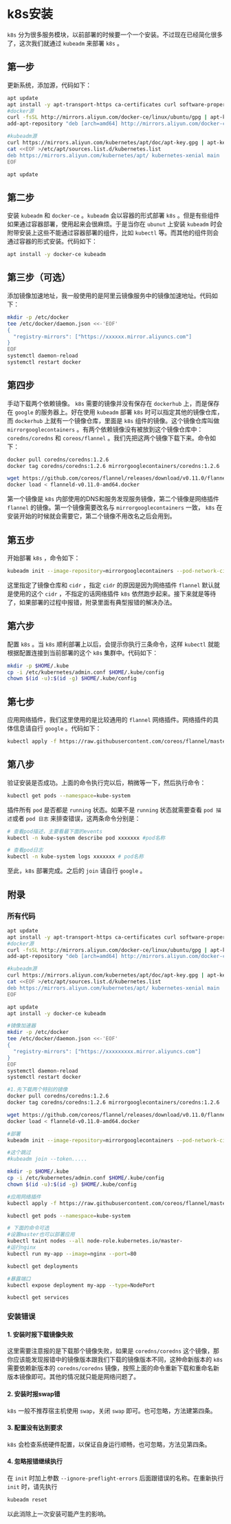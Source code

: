 # k8s安装

`k8s` 分为很多服务模块，以前部署的时候要一个一个安装。不过现在已经简化很多了，这次我们就通过 `kubeadm` 来部署 `k8s` 。

## 第一步

更新系统，添加源，代码如下：

```bash
apt update
apt install -y apt-transport-https ca-certificates curl software-properties-common
#docker源
curl -fsSL http://mirrors.aliyun.com/docker-ce/linux/ubuntu/gpg | apt-key add -
add-apt-repository "deb [arch=amd64] http://mirrors.aliyun.com/docker-ce/linux/ubuntu $(lsb_release -cs) stable"

#kubeadm源
curl https://mirrors.aliyun.com/kubernetes/apt/doc/apt-key.gpg | apt-key add - 
cat <<EOF >/etc/apt/sources.list.d/kubernetes.list
deb https://mirrors.aliyun.com/kubernetes/apt/ kubernetes-xenial main
EOF

apt update
```

## 第二步

安装 `kubeadm` 和 `docker-ce` 。`kubeadm` 会以容器的形式部署 `k8s` 。但是有些组件如果通过容器部署，使用起来会很麻烦。于是当你在  `ubunut` 上安装 `kubeadm` 时会附带安装上这些不能通过容器部署的组件，比如 `kubectl` 等。而其他的组件则会通过容器的形式安装。代码如下：

```bash
apt install -y docker-ce kubeadm
```

## 第三步（可选）

添加镜像加速地址，我一般使用的是阿里云镜像服务中的镜像加速地址。代码如下：

```bash
mkdir -p /etc/docker
tee /etc/docker/daemon.json <<-'EOF'
{
  "registry-mirrors": ["https://xxxxxx.mirror.aliyuncs.com"]
}
EOF
systemctl daemon-reload
systemctl restart docker
```

## 第四步

手动下载两个依赖镜像。 `k8s` 需要的镜像并没有保存在 `dockerhub` 上，而是保存在 `google` 的服务器上。好在使用 `kubeadm` 部署 `k8s` 时可以指定其他的镜像仓库，而 `dockerhub` 上就有一个镜像仓库，里面是 `k8s` 组件的镜像。这个镜像仓库叫做 `mirrorgooglecontainers` 。有两个依赖镜像没有被放到这个镜像仓库中：`coredns/coredns` 和 `coreos/flannel` 。我们先把这两个镜像下载下来。命令如下：

```bash
docker pull coredns/coredns:1.2.6
docker tag coredns/coredns:1.2.6 mirrorgooglecontainers/coredns:1.2.6

wget https://github.com/coreos/flannel/releases/download/v0.11.0/flanneld-v0.11.0-amd64.docker
docker load < flanneld-v0.11.0-amd64.docker
```

第一个镜像是 `k8s` 内部使用的DNS和服务发现服务镜像，第二个镜像是网络插件 `flannel` 的镜像。第一个镜像需要改名与 `mirrorgooglecontainers` 一致， `k8s` 在安装开始的时候就会需要它，第二个镜像不用改名之后会用到。

## 第五步

开始部署 `k8s` ，命令如下：

```bash
kubeadm init --image-repository=mirrorgooglecontainers --pod-network-cidr=10.244.0.0/16
```

这里指定了镜像仓库和 `cidr` ，指定 `cidr` 的原因是因为网络插件 `flannel` 默认就是使用的这个 `cidr` ，不指定的话网络插件 `k8s` 依然跑步起来。接下来就是等待了，如果部署的过程中报错，附录里面有典型报错的解决办法。

## 第六步

配置 `k8s` 。当 `k8s` 顺利部署上以后，会提示你执行三条命令，这样 `kubectl` 就能根据配置连接到当前部署的这个 `k8s` 集群中。代码如下：

```bash
mkdir -p $HOME/.kube
cp -i /etc/kubernetes/admin.conf $HOME/.kube/config
chown $(id -u):$(id -g) $HOME/.kube/config
```

## 第七步

应用网络插件，我们这里使用的是比较通用的 `flannel` 网络插件。网络插件的具体信息请自行 `google` 。代码如下：

```bash
kubectl apply -f https://raw.githubusercontent.com/coreos/flannel/master/Documentation/kube-flannel.yml
```

## 第八步

验证安装是否成功。上面的命令执行完以后，稍微等一下，然后执行命令：

```bash
kubectl get pods --namespace=kube-system
```

插件所有 `pod` 是否都是 `running` 状态。如果不是 `running` 状态就需要查看 `pod 描述`或者 `pod 日志` 来排查错误，这两条命令分别是：

```bash
# 查看pod描述，主要看最下面的events
kubectl -n kube-system describe pod xxxxxxx #pod名称

# 查看pod日志
kubectl -n kube-system logs xxxxxxx # pod名称
```

至此，`k8s` 部署完成。之后的 `join` 请自行 `google` 。

## 附录

### 所有代码

```bash
apt update
apt install -y apt-transport-https ca-certificates curl software-properties-common
#docker源
curl -fsSL http://mirrors.aliyun.com/docker-ce/linux/ubuntu/gpg | apt-key add -
add-apt-repository "deb [arch=amd64] http://mirrors.aliyun.com/docker-ce/linux/ubuntu $(lsb_release -cs) stable"

#kubeadm源
curl https://mirrors.aliyun.com/kubernetes/apt/doc/apt-key.gpg | apt-key add - 
cat <<EOF >/etc/apt/sources.list.d/kubernetes.list
deb https://mirrors.aliyun.com/kubernetes/apt/ kubernetes-xenial main
EOF

apt update
apt install -y docker-ce kubeadm

#镜像加速器
mkdir -p /etc/docker
tee /etc/docker/daemon.json <<-'EOF'
{
  "registry-mirrors": ["https://xxxxxxxxx.mirror.aliyuncs.com"]
}
EOF
systemctl daemon-reload
systemctl restart docker

#1.先下载两个特别的镜像
docker pull coredns/coredns:1.2.6
docker tag coredns/coredns:1.2.6 mirrorgooglecontainers/coredns:1.2.6

wget https://github.com/coreos/flannel/releases/download/v0.11.0/flanneld-v0.11.0-amd64.docker
docker load < flanneld-v0.11.0-amd64.docker

#部署
kubeadm init --image-repository=mirrorgooglecontainers --pod-network-cidr=10.244.0.0/16

#这个跳过
#kubeadm join --token.....

mkdir -p $HOME/.kube
cp -i /etc/kubernetes/admin.conf $HOME/.kube/config
chown $(id -u):$(id -g) $HOME/.kube/config

#应用网络插件
kubectl apply -f https://raw.githubusercontent.com/coreos/flannel/master/Documentation/kube-flannel.yml

kubectl get pods --namespace=kube-system

# 下面的命令可选
#设置master也可以部署应用
kubectl taint nodes --all node-role.kubernetes.io/master-
#运行nginx
kubectl run my-app --image=nginx --port=80

kubectl get deployments

#暴露端口
kubectl expose deployment my-app --type=NodePort

kubectl get services
```

### 安装错误

#### 1. 安装时报下载镜像失败

这里需要注意报的是下载那个镜像失败，如果是 `coredns/coredns` 这个镜像，那你应该能发现报错中的镜像版本跟我们下载的镜像版本不同，这种命新版本的 `k8s` 需要依赖新版本的 `coredns/coredns` 镜像，按照上面的命令重新下载和重命名新版本镜像即可。其他的情况就只能是网络问题了。

#### 2. 安装时报swap错

`k8s` 一般不推荐宿主机使用 `swap`，关闭 `swap` 即可。也可忽略，方法建第四条。

#### 3. 配置没有达到要求

`k8s` 会检查系统硬件配置，以保证自身运行顺畅，也可忽略，方法见第四条。

#### 4. 忽略报错继续执行

在 `init` 时加上参数 `--ignore-preflight-errors` 后面跟错误的名称。在重新执行 `init` 时，请先执行

```bash
kubeadm reset
```

以此消除上一次安装可能产生的影响。
